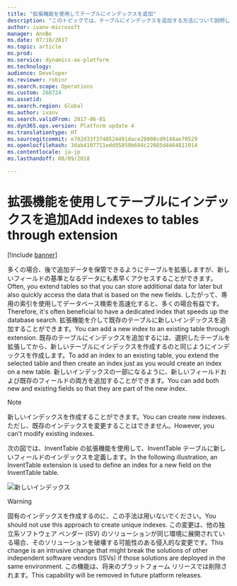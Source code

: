 ```yaml
---
title: "拡張機能を使用してテーブルにインデックスを追加"
description: "このトピックでは、テーブルにインデックスを追加する方法について説明します。"
author: ivanv-microsoft
manager: AnnBe
ms.date: 07/10/2017
ms.topic: article
ms.prod: 
ms.service: dynamics-ax-platform
ms.technology: 
audience: Developer
ms.reviewer: robinr
ms.search.scope: Operations
ms.custom: 268724
ms.assetid: 
ms.search.region: Global
ms.author: ivanv
ms.search.validFrom: 2017-06-01
ms.dyn365.ops.version: Platform update 4
ms.translationtype: HT
ms.sourcegitcommit: e782d33f3748524491dace28008cd9148ae70529
ms.openlocfilehash: 3dab4107711edd95859b694c22085d4464811914
ms.contentlocale: ja-jp
ms.lasthandoff: 08/09/2018

---
```


# <a name="add-indexes-to-tables-through-extension"></a><span data-ttu-id="8bc89-103">拡張機能を使用してテーブルにインデックスを追加</span><span class="sxs-lookup"><span data-stu-id="8bc89-103">Add indexes to tables through extension</span></span>

[!include [banner](../includes/banner.md)]

<span data-ttu-id="8bc89-104">多くの場合、後で追加データを保管できるようにテーブルを拡張しますが、新しいフィールドの基準となるデータにも素早くアクセスすることができます。</span><span class="sxs-lookup"><span data-stu-id="8bc89-104">Often, you extend tables so that you can store additional data for later but also quickly access the data that is based on the new fields.</span></span> <span data-ttu-id="8bc89-105">したがって、専用の索引を使用してデータベース検索を高速化すると、多くの場合有益です。</span><span class="sxs-lookup"><span data-stu-id="8bc89-105">Therefore, it's often beneficial to have a dedicated index that speeds up the database search.</span></span> <span data-ttu-id="8bc89-106">拡張機能を介して既存のテーブルに新しいインデックスを追加することができます。</span><span class="sxs-lookup"><span data-stu-id="8bc89-106">You can add a new index to an existing table through extension.</span></span> <span data-ttu-id="8bc89-107">既存のテーブルにインデックスを追加するには、選択したテーブルを拡張してから、新しいテーブルにインデックスを作成するのと同じようにインデックスを作成します。</span><span class="sxs-lookup"><span data-stu-id="8bc89-107">To add an index to an existing table, you extend the selected table and then create an index just as you would create an index on a new table.</span></span> <span data-ttu-id="8bc89-108">新しいインデックスの一部になるように、新しいフィールドおよび既存のフィールドの両方を追加することができます。</span><span class="sxs-lookup"><span data-stu-id="8bc89-108">You can add both new and existing fields so that they are part of the new index.</span></span>

> [!NOTE]
> <span data-ttu-id="8bc89-109">新しいインデックスを作成することができます。</span><span class="sxs-lookup"><span data-stu-id="8bc89-109">You can create new indexes.</span></span> <span data-ttu-id="8bc89-110">ただし、既存のインデックスを変更することはできません。</span><span class="sxs-lookup"><span data-stu-id="8bc89-110">However, you can't modify existing indexes.</span></span>

<span data-ttu-id="8bc89-111">次の図では、InventTable の拡張機能を使用して、InventTable テーブルに新しいフィールドのインデックスを定義します。</span><span class="sxs-lookup"><span data-stu-id="8bc89-111">In the following illustration, an InventTable extension is used to define an index for a new field on the InventTable table.</span></span>

![新しいインデックス](media/AddIndex.jpg) 

> [!WARNING]
> <span data-ttu-id="8bc89-113">固有のインデックスを作成するのに、この手法は用いないでください。</span><span class="sxs-lookup"><span data-stu-id="8bc89-113">You should not use this approach to create unique indexes.</span></span> <span data-ttu-id="8bc89-114">この変更は、他の独立系ソフトウェア ベンダー (ISV) のソリューションが同じ環境に展開されている場合、そのソリューションを破壊する可能性のある侵入的な変更です。</span><span class="sxs-lookup"><span data-stu-id="8bc89-114">This change is an intrusive change that might break the solutions of other independent software vendors (ISVs) if those solutions are deployed in the same environment.</span></span> <span data-ttu-id="8bc89-115">この機能は、将来のプラットフォーム リリースでは削除されます。</span><span class="sxs-lookup"><span data-stu-id="8bc89-115">This capability will be removed in future platform releases.</span></span>

